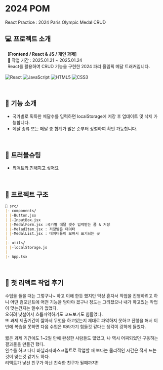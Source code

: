 # 2024 POM

React Practice : 2024 Paris Olympic Medal CRUD

<!-- [배포주소]
이미지 몇컷 -->

## 💻 프로젝트 소개

&nbsp; **[Frontend / React & JS / 개인 과제]**
<br />
&nbsp; 📆 작업 기간 : 2025.01.21 ~ 2025.01.24 <br />
&nbsp; React를 활용하여 CRUD 기능을 구현한 2024 파리 올림픽 메달 트래커입니다. <br />
<br />
![React](https://img.shields.io/badge/-React-61DAFB?&logo=react&logoColor=white) ![JavaScript](https://img.shields.io/badge/-JavaScript-F7DF1E?&logo=javascript&logoColor=white) ![HTML5](https://img.shields.io/badge/-HTML5-E34F26?&logo=html5&logoColor=white) ![CSS3](https://img.shields.io/badge/-CSS3-1572B6?&logo=css3&logoColor=white)

<br />

## 🔹 기능 소개

- 국가별로 획득한 메달수를 입력하면 localStorage에 저장 후 업데이트 및 삭제 가능합니다.
- 메달 종류 또는 메달 총 합계가 많은 순부터 정렬하여 확인 가능합니다.

<br />

## 🔹 트러블슈팅

- [리액트와 친해지고 싶어요](https://velog.io/@ly-ra/리액트-친해지고-싶어요)

<br />

## 🔹 프로젝트 구조

```markdown
📁 src/
|- components/
| |-Button.jsx  
| |-InputBox.jsx
| |-MedalForm.jsx :국가별 메달 갯수 입력받는 폼 & 저장
| |-MeladItem.jsx : 저장받은 데이터
| |-MedalList.jsx : 데이터들이 모여서 표기되는 곳
|
|- utils/
| |-localStorage.js  
|
|- App.tsx
```

<br />

## 🔹 첫 리액트 작업 후기

수업을 들을 때는 그렇구나~ 하고 이해 한듯 했지만 막상 혼자서 작업을 진행하려고 하니 어떤 컴포넌트에 어떤 기능을 담아야 겠구나 정도는 그려졌으나 내가 하고있는 작업이 맞는건지는 알수가 없었다.<br />
오히려 낯설어서 흐름파악하기도 코드보기도 힘들었다.<br />
또 과제 제출기간이 짧아서 무엇을 하고있는지 제대로 파악하지 못하고 진행을 해서 이번에 복습을 못하면 다음 수업은 따라가기 힘들것 같다는 생각이 강하게 들었다.<br />
<br />
짧은 과제 기간에도 1~2일 만에 완성한 사람들도 많았고, 나 역시 어찌되었던 구동하는 결과물을 만들긴 했다.<br />
완수를 하고 나니 바닐라자바스크립트로 작업할 때 보다는 물리적인 시간은 적게 드는 것이 맞는것 같기도 하다.<br />
리액트가 낯선 친구가 아닌 친숙한 친구가 될때까지!!
